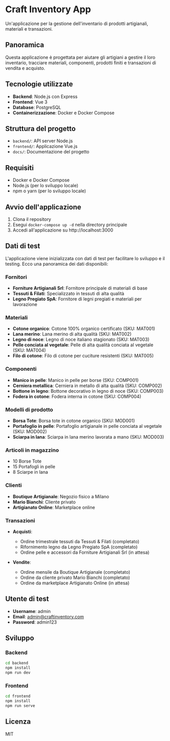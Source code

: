 # Craft Inventory App

Un'applicazione per la gestione dell'inventario di prodotti artigianali, materiali e transazioni.

## Panoramica

Questa applicazione è progettata per aiutare gli artigiani a gestire il loro inventario, tracciare materiali, componenti, prodotti finiti e transazioni di vendita e acquisto.

## Tecnologie utilizzate

- **Backend**: Node.js con Express
- **Frontend**: Vue 3
- **Database**: PostgreSQL
- **Containerizzazione**: Docker e Docker Compose

## Struttura del progetto

- `backend/`: API server Node.js
- `frontend/`: Applicazione Vue.js
- `docs/`: Documentazione del progetto

## Requisiti

- Docker e Docker Compose
- Node.js (per lo sviluppo locale)
- npm o yarn (per lo sviluppo locale)

## Avvio dell'applicazione

1. Clona il repository
2. Esegui `docker-compose up -d` nella directory principale
3. Accedi all'applicazione su http://localhost:3000

## Dati di test

L'applicazione viene inizializzata con dati di test per facilitare lo sviluppo e il testing. Ecco una panoramica dei dati disponibili:

### Fornitori

- **Forniture Artigianali Srl**: Fornitore principale di materiali di base
- **Tessuti & Filati**: Specializzato in tessuti di alta qualità
- **Legno Pregiato SpA**: Fornitore di legni pregiati e materiali per lavorazione

### Materiali

- **Cotone organico**: Cotone 100% organico certificato (SKU: MAT001)
- **Lana merino**: Lana merino di alta qualità (SKU: MAT002)
- **Legno di noce**: Legno di noce italiano stagionato (SKU: MAT003)
- **Pelle conciata al vegetale**: Pelle di alta qualità conciata al vegetale (SKU: MAT004)
- **Filo di cotone**: Filo di cotone per cuciture resistenti (SKU: MAT005)

### Componenti

- **Manico in pelle**: Manico in pelle per borse (SKU: COMP001)
- **Cerniera metallica**: Cerniera in metallo di alta qualità (SKU: COMP002)
- **Bottone in legno**: Bottone decorativo in legno di noce (SKU: COMP003)
- **Fodera in cotone**: Fodera interna in cotone (SKU: COMP004)

### Modelli di prodotto

- **Borsa Tote**: Borsa tote in cotone organico (SKU: MOD001)
- **Portafoglio in pelle**: Portafoglio artigianale in pelle conciata al vegetale (SKU: MOD002)
- **Sciarpa in lana**: Sciarpa in lana merino lavorata a mano (SKU: MOD003)

### Articoli in magazzino

- 10 Borse Tote
- 15 Portafogli in pelle
- 8 Sciarpe in lana

### Clienti

- **Boutique Artigianale**: Negozio fisico a Milano
- **Mario Bianchi**: Cliente privato
- **Artigianato Online**: Marketplace online

### Transazioni

- **Acquisti**:
  - Ordine trimestrale tessuti da Tessuti & Filati (completato)
  - Rifornimento legno da Legno Pregiato SpA (completato)
  - Ordine pelle e accessori da Forniture Artigianali Srl (in attesa)

- **Vendite**:
  - Ordine mensile da Boutique Artigianale (completato)
  - Ordine da cliente privato Mario Bianchi (completato)
  - Ordine da marketplace Artigianato Online (in attesa)

## Utente di test

- **Username**: admin
- **Email**: admin@craftinventory.com
- **Password**: admin123

## Sviluppo

### Backend

```bash
cd backend
npm install
npm run dev
```

### Frontend

```bash
cd frontend
npm install
npm run serve
```

## Licenza

MIT